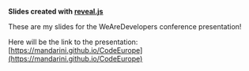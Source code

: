 **Slides created with [reveal.js](https://github.com/hakimel/reveal.js)**

These are my slides for the WeAreDevelopers conference presentation!

Here will be the link to the presentation:
[https://mandarini.github.io/CodeEurope](https://mandarini.github.io/CodeEurope)
